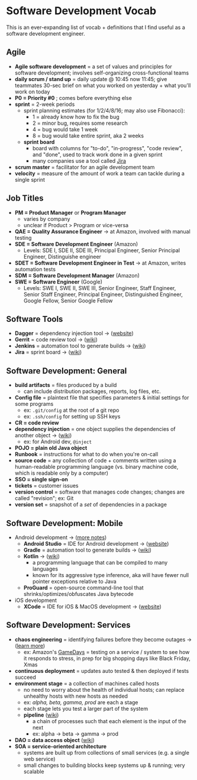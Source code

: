 # Software Development Vocab

This is an ever-expanding list of vocab + definitions that I find useful as a software development engineer.

## Agile

- __Agile software development__ = a set of values and principles for software development; involves self-organizing cross-functional teams
- __daily scrum / stand up__ = daily update @ 10:45 now 11:45; give teammates 30-sec brief on what you worked on yesterday + what you'll work on today
- __P0 = Priority #0__ ; comes before everything else
- __sprint__ = 2-week periods
  - sprint planning estimates (for 1/2/4/8/16; may also use Fibonacci):
    - 1 = already know how to fix the bug
    - 2 = minor bug, requires some research
    - 4 = bug would take 1 week
    - 8 = bug would take entire sprint, aka 2 weeks
  - __sprint board__
    - board with columns for "to-do", "in-progress", "code review", and "done", used to track work done in a given sprint
    - many companies use a tool called [Jira](https://en.wikipedia.org/wiki/Jira_%28software%29)
- __scrum master__ = facilitator for an agile development team
- __velocity__ = measure of the amount of work a team can tackle during a single sprint

## Job Titles

- __PM = Product Manager__ or __Program Manager__ 
  - varies by company
  - unclear if Product > Program or vice-versa
- __QAE = Quality Assurance Engineer__ → at Amazon, involved with manual testing
- __SDE = Software Development Engineer__ (Amazon)
  - Levels: SDE I, SDE II, SDE III, Principal Engineer, Senior Principal Engineer, Distinguishe engineer
- __SDET = Software Development Engineer in Test__ → at Amazon, writes automation tests
- __SDM = Software Development Manager__ (Amazon)
- __SWE = Software Engineer__ (Google)
  - Levels: SWE I, SWE II, SWE III, Senior Engineer, Staff Engineer, Senior Staff Engineer, Principal Engineer, Distinguished Engineer, Google Fellow, Senior Google Fellow

## Software Tools

- __Dagger__ = dependency injection tool → ([website](https://google.github.io/dagger/))
- __Gerrit__ = code review tool → ([wiki](https://en.wikipedia.org/wiki/Gerrit_%28software%29))
- __Jenkins__ = automation tool to generate builds → ([wiki](https://en.wikipedia.org/wiki/Jenkins_%28software%29))
- __Jira__ = sprint board → ([wiki](https://en.wikipedia.org/wiki/Jira_%28software%29))

## Software Development: General

- __build artifacts__ = files produced by a build
  - can include distribution packages, reports, log files, etc.
- __Config file__ = plaintext file that specifies parameters & initial settings for some programs
  - ex: `.git/config` at the root of a git repo
  - ex: `.ssh/config` for setting up SSH keys
- __CR = code review__
- __dependency injection__ = one object supplies the dependencies of another object → ([wiki](https://en.wikipedia.org/wiki/Dependency_injection))
  - ex: for Android dev, `@inject`
- __POJO = plain old Java object__
- __Runbook__ = instructions for what to do when you're on-call
- __source code__ = any collection of code + comments written using a human-readable programming language (vs. binary machine code, which is readable only by a computer)
- __SSO = single sign-on__
- __tickets__ = customer issues
- __version control__ = software that manages code changes; changes are called "revision"; ex: Git
- __version set__ = snapshot of a _set_ of dependencies in a package

## Software Development: Mobile

- Android development → ([more notes](https://github.com/sunnyyy/AndroidNotes))
  - __Android Studio__ = IDE for Android development → ([website](https://developer.android.com/studio/))
  - __Gradle__ = automation tool to generate builds → ([wiki](https://en.wikipedia.org/wiki/Gradle))
  - __Kotlin__ → ([wiki](https://en.wikipedia.org/wiki/Kotlin_%28programming_language%29))
  	- a programming language that can be compiled to many languages
  	- known for its aggressive type inference, aka will have fewer null pointer exceptions relative to Java
  - __ProGuard__ = open-source command-line tool that shrinks/optimizes/obfuscates Java bytecode
- iOS development
  - __XCode__ = IDE for iOS & MacOS development → ([website](https://developer.apple.com/xcode/))

## Software Development: Services

- __chaos engineering__ = identifying failures before they become outages → ([learn more](https://www.gremlin.com/community/tutorials/chaos-engineering-the-history-principles-and-practice/))
  - ex: Amazon's [GameDays](https://www.gremlin.com/community/tutorials/how-to-run-a-gameday/) = testing on a service / system to see how it responds to stress, in prep for big shopping days like Black Friday, Xmas
- __continuous deployment__ = updates auto tested & then deployed if tests succeed
- __environment stage__ = a collection of machines called hosts
  - no need to worry about the health of individual hosts; can replace unhealthy hosts with new hosts as needed
  - ex: _alpha, beta, gamma, prod_ are each a stage
  - each stage lets you test a larger part of the system
  - __pipeline__ ([wiki](https://en.wikipedia.org/wiki/Pipeline_%28software%29))
    - a chain of processes such that each element is the input of the next
    - ex: alpha → beta → gamma → prod
- __DAO = data access object__ ([wiki](https://en.wikipedia.org/wiki/Data_access_object))
- __SOA = service-oriented architecture__
  - systems are built up from collections of small services (e.g. a single web service)
  - small changes to building blocks keep systems up & running; very scalable



